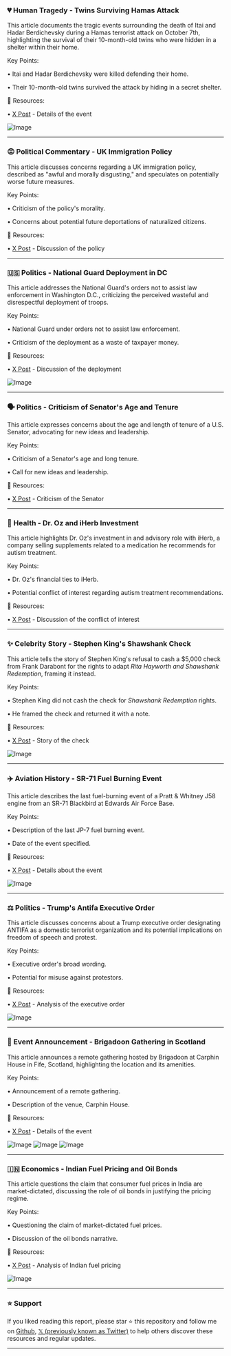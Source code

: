 ### 💔 Human Tragedy - Twins Surviving Hamas Attack

This article documents the tragic events surrounding the death of Itai and Hadar Berdichevsky during a Hamas terrorist attack on October 7th, highlighting the survival of their 10-month-old twins who were hidden in a shelter within their home.

Key Points:

• Itai and Hadar Berdichevsky were killed defending their home.

• Their 10-month-old twins survived the attack by hiding in a secret shelter.


🔗 Resources:

• [X Post](https://x.com/VividProwess/status/1970397975877951847) -  Details of the event

![Image](https://pbs.twimg.com/media/G1fQRxVXcAAJdkI?format=jpg&name=small)


---

### 😡 Political Commentary - UK Immigration Policy

This article discusses concerns regarding a UK immigration policy, described as "awful and morally disgusting," and speculates on potentially worse future measures.


Key Points:

• Criticism of the policy's morality.

• Concerns about potential future deportations of naturalized citizens.


🔗 Resources:

• [X Post](https://x.com/SmartCircleComm/status/1970425334215647292) - Discussion of the policy


---

### 🇺🇸 Politics - National Guard Deployment in DC

This article addresses the National Guard's orders not to assist law enforcement in Washington D.C., criticizing the perceived wasteful and disrespectful deployment of troops.


Key Points:

• National Guard under orders not to assist law enforcement.

• Criticism of the deployment as a waste of taxpayer money.


🔗 Resources:

• [X Post](https://x.com/CongressMin/status/1970128970587730085) - Discussion of the deployment

![Image](https://pbs.twimg.com/amplify_video_thumb/1970128907669065728/img/Pi1PmPiheh9Yq8cR.jpg)


---

### 🗣️ Politics - Criticism of Senator's Age and Tenure

This article expresses concerns about the age and length of tenure of a U.S. Senator, advocating for new ideas and leadership.


Key Points:

• Criticism of a Senator's age and long tenure.

• Call for new ideas and leadership.


🔗 Resources:

• [X Post](https://x.com/donwinslow/status/1970306529887953221) -  Criticism of the Senator


---

### 🔬 Health - Dr. Oz and iHerb Investment

This article highlights Dr. Oz's investment in and advisory role with iHerb, a company selling supplements related to a medication he recommends for autism treatment.

Key Points:

• Dr. Oz's financial ties to iHerb.

• Potential conflict of interest regarding autism treatment recommendations.


🔗 Resources:

• [X Post](https://x.com/leahmcelrath/status/1970239063014723766) - Discussion of the conflict of interest


---

### ✨  Celebrity Story - Stephen King's Shawshank Check

This article tells the story of Stephen King's refusal to cash a $5,000 check from Frank Darabont for the rights to adapt *Rita Hayworth and Shawshank Redemption*, framing it instead.

Key Points:

• Stephen King did not cash the check for *Shawshank Redemption* rights.

• He framed the check and returned it with a note.


🔗 Resources:

• [X Post](https://x.com/ThatEricAlper/status/1970337329827938739) - Story of the check

![Image](https://pbs.twimg.com/media/G1gLXFEWwAAc8nc?format=jpg&name=small)


---

### ✈️ Aviation History - SR-71 Fuel Burning Event

This article describes the last fuel-burning event of a Pratt & Whitney J58 engine from an SR-71 Blackbird at Edwards Air Force Base.

Key Points:

• Description of the last JP-7 fuel burning event.

• Date of the event specified.


🔗 Resources:

• [X Post](https://x.com/Habubrats71/status/1970242209321795764) - Details about the event

![Image](https://pbs.twimg.com/media/G1e02OpWcAAe6gV?format=jpg&name=small)



---

### ⚖️ Politics - Trump's Antifa Executive Order

This article discusses concerns about a Trump executive order designating ANTIFA as a domestic terrorist organization and its potential implications on freedom of speech and protest.


Key Points:

• Executive order's broad wording.

• Potential for misuse against protestors.


🔗 Resources:

• [X Post](https://x.com/DarrigoMelanie/status/1970286732362018842) - Analysis of the executive order

![Image](https://pbs.twimg.com/media/G1fdVzUXYAArFqH?format=jpg&name=small)


---

### 🏰 Event Announcement - Brigadoon Gathering in Scotland

This article announces a remote gathering hosted by Brigadoon at Carphin House in Fife, Scotland, highlighting the location and its amenities.

Key Points:

• Announcement of a remote gathering.

• Description of the venue, Carphin House.


🔗 Resources:

• [X Post](https://x.com/marcaross/status/1970291956182839791) - Details of the event

![Image](https://pbs.twimg.com/media/G1fiEoWWEAAHbS6?format=jpg&name=small)
![Image](https://pbs.twimg.com/media/G1fiEoZWcAAPhvr?format=jpg&name=small)
![Image](https://pbs.twimg.com/media/G1fiEoQWQAAUpyp?format=jpg&name=small)


---

### 🇮🇳 Economics - Indian Fuel Pricing and Oil Bonds

This article questions the claim that consumer fuel prices in India are market-dictated, discussing the role of oil bonds in justifying the pricing regime.

Key Points:

• Questioning the claim of market-dictated fuel prices.

• Discussion of the oil bonds narrative.


🔗 Resources:

• [X Post](https://x.com/santhoshd/status/1414196553137344514) - Analysis of Indian fuel pricing

![Image](https://pbs.twimg.com/media/E5_2R2-UcAcBVDh?format=jpg&name=small)


---

### ⭐️ Support

If you liked reading this report, please star ⭐️ this repository and follow me on [Github](https://github.com/Drix10), [𝕏 (previously known as Twitter)](https://x.com/DRIX_10_) to help others discover these resources and regular updates.

---